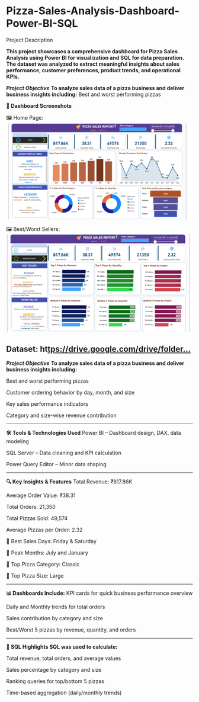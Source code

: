# Pizza-Sales-Analysis-Dashboard-Power-BI-SQL
Project Description

**This project showcases a comprehensive dashboard for Pizza Sales Analysis using Power BI for visualization and SQL for data preparation. The dataset was analyzed to extract meaningful insights about sales performance, customer preferences, product trends, and operational KPIs.**

***Project Objective***
**To analyze sales data of a pizza business and deliver business insights including:**
Best and worst performing pizzas


**📸 Dashboard Screenshots**

🖼 Home Page:
![image alt](https://github.com/Praveens2912/Pizza-Sales-Analysis-Dashboard-Power-BI-SQL/blob/4102dfe5017b6a07aea5f7a07b7c53e2832bb246/Screenshot%202025-06-06%20191141.png)

🖼 Best/Worst Sellers:
![image alt](https://github.com/Praveens2912/Pizza-Sales-Analysis-Dashboard-Power-BI-SQL/blob/4102dfe5017b6a07aea5f7a07b7c53e2832bb246/Screenshot%202025-06-06%20182304.png)

## Dataset: ht[tps://drive.google.com/drive/folder...](https://docs.google.com/spreadsheets/d/1mF1G56ZrwQlksmS5meWgC1yXRgeqGV2T/edit?gid=679792667#gid=679792667)

***Project Objective***
**To analyze sales data of a pizza business and deliver business insights including:**

Best and worst performing pizzas

Customer ordering behavior by day, month, and size

Key sales performance indicators

Category and size-wise revenue contribution

---

**🛠 Tools & Technologies Used**
Power BI – Dashboard design, DAX, data modeling

SQL Server – Data cleaning and KPI calculation

Power Query Editor – Minor data shaping

---

**🔍 Key Insights & Features**
Total Revenue: ₹817.86K

Average Order Value: ₹38.31

Total Orders: 21,350

Total Pizzas Sold: 49,574

Average Pizzas per Order: 2.32

🔹 Best Sales Days: Friday & Saturday

🔹 Peak Months: July and January

🔹 Top Pizza Category: Classic

🔹 Top Pizza Size: Large

---

**📊 Dashboards Include:**
KPI cards for quick business performance overview

Daily and Monthly trends for total orders

Sales contribution by category and size

Best/Worst 5 pizzas by revenue, quantity, and orders


---

**🧮 SQL Highlights
SQL was used to calculate:**

Total revenue, total orders, and average values

Sales percentage by category and size

Ranking queries for top/bottom 5 pizzas

Time-based aggregation (daily/monthly trends)
